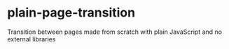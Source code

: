 # plain-page-transition
Transition between pages made from scratch with plain JavaScript and no external libraries
